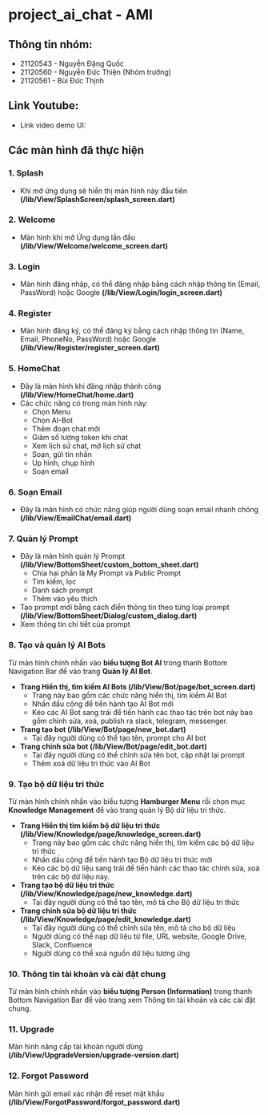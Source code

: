 # project_ai_chat - AMI

## Thông tin nhóm: 
- 21120543 - Nguyễn Đặng Quốc
- 21120560 - Nguyễn Đức Thiện (Nhóm trưởng)
- 21120561 - Bùi Đức Thịnh

## Link Youtube: 
- Link video demo UI: [](https://youtu.be/fnXSZV_mmTc)

## Các màn hình đã thực hiện

### 1. Splash
- Khi mở ứng dụng sẽ hiển thị màn hình này đầu tiên **(/lib/View/SplashScreen/splash_screen.dart)**
### 2. Welcome
- Màn hình khi mở Ứng dụng lần đầu **(/lib/View/Welcome/welcome_screen.dart)**
### 3. Login
- Màn hình đăng nhập, có thể đăng nhập bằng cách nhập thông tin (Email, PassWord) hoặc Google **(/lib/View/Login/login_screen.dart)**
### 4. Register
- Màn hình đăng ký, có thể đăng ký bằng cách nhập thông tin (Name, Email, PhoneNo, PassWord) hoặc Google **(/lib/View/Register/register_screen.dart)**
### 5. HomeChat
- Đây là màn hình khi đăng nhập thành công **(/lib/View/HomeChat/home.dart)**
- Các chức năng có trong màn hình này:
  - Chọn Menu
  - Chọn AI-Bot
  - Thêm đoạn chat mới
  - Giảm số lượng token khi chat
  - Xem lịch sử chat, mở lịch sử chat
  - Soạn, gửi tin nhắn
  - Up hình, chụp hình
  - Soạn email
### 6. Soạn Email
- Đây là màn hình có chức năng giúp người dùng soạn email nhanh chóng **(/lib/View/EmailChat/email.dart)**
### 7. Quản lý Prompt
- Đây là màn hình quản lý Prompt **(/lib/View/BottomSheet/custom_bottom_sheet.dart)**
  - Chia hai phần là My Prompt và Public Prompt
  - Tìm kiếm, lọc
  - Danh sách prompt
  - Thêm vào yêu thích
- Tạo prompt mới bằng cách điền thông tin theo từng loại prompt **(/lib/View/BottomSheet/Dialog/custom_dialog.dart)**
- Xem thông tin chi tiết của prompt
### 8. Tạo và quản lý AI Bots
Từ màn hình chính nhấn vào **biểu tượng Bot AI** trong thanh Bottom Navigation Bar để vào trang **Quản lý AI Bot**.
- **Trang Hiển thị, tìm kiếm AI Bots (/lib/View/Bot/page/bot_screen.dart)**
    - Trang này bao gồm các chức năng hiển thị, tìm kiếm AI Bot
    - Nhấn dấu cộng để tiến hành tạo AI Bot mới
    - Kéo các AI Bot sang trái để tiến hành các thao tác trên bot này bao gồm chỉnh sửa, xoá, publish ra slack, telegram, messenger.
- **Trang tạo bot (/lib/View/Bot/page/new_bot.dart)**
    - Tại đây người dùng có thể tạo tên, prompt cho AI bot
- **Trang chỉnh sửa bot (/lib/View/Bot/page/edit_bot.dart)**
    - Tại đây người dùng có thể chỉnh sửa tên bot, cập nhật lại prompt
    - Thêm xoá dữ liệu tri thức vào AI Bot

### 9. Tạo bộ dữ liệu tri thức
Từ màn hình chính nhấn vào biểu tượng **Hamburger Menu** rồi chọn mục **Knowledge Management** để vào trang quản lý Bộ dữ liệu tri thức.
- **Trang Hiển thị tìm kiếm bộ dữ liệu tri thức (/lib/View/Knowledge/page/knowledge_screen.dart)**
    - Trang này bao gồm các chức năng hiển thị, tìm kiếm các bộ dữ liệu tri thức
    - Nhấn dấu cộng để tiến hành tạo Bộ dữ liệu tri thức mới
    - Kéo các bộ dữ liệu sang trái để tiến hành các thao tác chỉnh sửa, xoá trên các bộ dữ liệu này.
- **Trang tạo bộ dữ liệu tri thức (/lib/View/Knowledge/page/new_knowledge.dart)**
    - Tại đây người dùng có thể tạo tên, mô tả cho Bộ dữ liệu tri thức
- **Trang chỉnh sửa bộ dữ liệu tri thức (/lib/View/Knowledge/page/edit_knowledge.dart)**
    - Tại đây người dùng có thể chỉnh sửa tên, mô tả cho bộ dữ liệu
    - Người dùng có thể nạp dữ liệu từ file, URL website, Google Drive, Slack, Confluence
    - Người dùng có thể xoá nguồn dữ liệu tương ứng

### 10. Thông tin tài khoản và cài đặt chung
Từ màn hình chính nhấn vào **biểu tượng Person (Information)** trong thanh Bottom Navigation Bar để vào trang xem Thông tin tài khoản và các cài đặt chung.

### 11. Upgrade
Màn hình nâng cấp tài khoản người dùng **(/lib/View/UpgradeVersion/upgrade-version.dart)**

### 12. Forgot Password
Màn hình gửi email xác nhận để reset mật khẩu **(/lib/View/ForgotPassword/forgot_password.dart)**